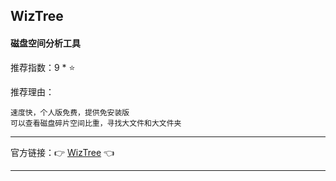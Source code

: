 ## WizTree

#### 磁盘空间分析工具

推荐指数：9 * ⭐

推荐理由：

    速度快，个人版免费，提供免安装版
    可以查看磁盘碎片空间比重，寻找大文件和大文件夹

---



官方链接：👉 [WizTree](
https://diskanalyzer.com/
) 👈



---






















